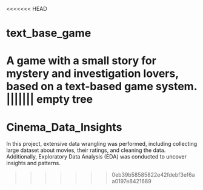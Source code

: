 <<<<<<< HEAD
# text_base_game
A game with a small story for mystery and investigation lovers, based on a text-based game system.
||||||| empty tree
=======
# Cinema_Data_Insights
In this project, extensive data wrangling was performed, including collecting large dataset about movies, their ratings, and cleaning the data. Additionally, Exploratory Data Analysis (EDA) was conducted to uncover insights and patterns.
>>>>>>> 0eb39b58585822e42fdebf3ef6aa0197e8421689
